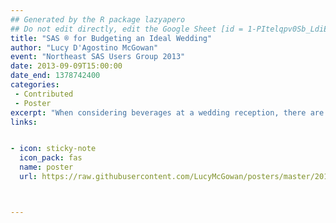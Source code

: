 ```yaml
---
## Generated by the R package lazyapero
## Do not edit directly, edit the Google Sheet [id = 1-PItelqpv0Sb_LdiEDqb8O3D_Roii5nVTL07IRVbRtA]
title: "SAS ® for Budgeting an Ideal Wedding"
author: "Lucy D'Agostino McGowan"
event: "Northeast SAS Users Group 2013"
date: 2013-09-09T15:00:00
date_end: 1378742400
categories:
 - Contributed
 - Poster
excerpt: "When considering beverages at a wedding reception, there are often two possible payment options: (1) a set price per person per hour; (2) a fixed price per drink. We developed a SAS macro to help choose the most cost effective option."
links:


- icon: sticky-note
  icon_pack: fas
  name: poster
  url: https://raw.githubusercontent.com/LucyMcGowan/posters/master/2013_nesug.jpg



---
```

